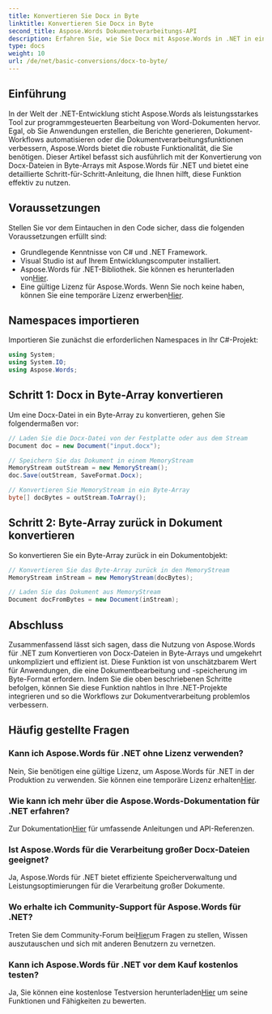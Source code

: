 ```yaml
---
title: Konvertieren Sie Docx in Byte
linktitle: Konvertieren Sie Docx in Byte
second_title: Aspose.Words Dokumentverarbeitungs-API
description: Erfahren Sie, wie Sie Docx mit Aspose.Words in .NET in ein Byte-Array konvertieren, um eine effiziente Dokumentverarbeitung zu gewährleisten. Schritt-für-Schritt-Anleitung enthalten.
type: docs
weight: 10
url: /de/net/basic-conversions/docx-to-byte/
---
```

## Einführung

In der Welt der .NET-Entwicklung sticht Aspose.Words als leistungsstarkes Tool zur programmgesteuerten Bearbeitung von Word-Dokumenten hervor. Egal, ob Sie Anwendungen erstellen, die Berichte generieren, Dokument-Workflows automatisieren oder die Dokumentverarbeitungsfunktionen verbessern, Aspose.Words bietet die robuste Funktionalität, die Sie benötigen. Dieser Artikel befasst sich ausführlich mit der Konvertierung von Docx-Dateien in Byte-Arrays mit Aspose.Words für .NET und bietet eine detaillierte Schritt-für-Schritt-Anleitung, die Ihnen hilft, diese Funktion effektiv zu nutzen.

## Voraussetzungen

Stellen Sie vor dem Eintauchen in den Code sicher, dass die folgenden Voraussetzungen erfüllt sind:
- Grundlegende Kenntnisse von C# und .NET Framework.
- Visual Studio ist auf Ihrem Entwicklungscomputer installiert.
-  Aspose.Words für .NET-Bibliothek. Sie können es herunterladen von[Hier](https://releases.aspose.com/words/net/).
-  Eine gültige Lizenz für Aspose.Words. Wenn Sie noch keine haben, können Sie eine temporäre Lizenz erwerben[Hier](https://purchase.aspose.com/temporary-license/).

## Namespaces importieren

Importieren Sie zunächst die erforderlichen Namespaces in Ihr C#-Projekt:
```csharp
using System;
using System.IO;
using Aspose.Words;
```

## Schritt 1: Docx in Byte-Array konvertieren

Um eine Docx-Datei in ein Byte-Array zu konvertieren, gehen Sie folgendermaßen vor:
```csharp
// Laden Sie die Docx-Datei von der Festplatte oder aus dem Stream
Document doc = new Document("input.docx");

// Speichern Sie das Dokument in einem MemoryStream
MemoryStream outStream = new MemoryStream();
doc.Save(outStream, SaveFormat.Docx);

// Konvertieren Sie MemoryStream in ein Byte-Array
byte[] docBytes = outStream.ToArray();
```

## Schritt 2: Byte-Array zurück in Dokument konvertieren

So konvertieren Sie ein Byte-Array zurück in ein Dokumentobjekt:
```csharp
// Konvertieren Sie das Byte-Array zurück in den MemoryStream
MemoryStream inStream = new MemoryStream(docBytes);

// Laden Sie das Dokument aus MemoryStream
Document docFromBytes = new Document(inStream);
```

## Abschluss

Zusammenfassend lässt sich sagen, dass die Nutzung von Aspose.Words für .NET zum Konvertieren von Docx-Dateien in Byte-Arrays und umgekehrt unkompliziert und effizient ist. Diese Funktion ist von unschätzbarem Wert für Anwendungen, die eine Dokumentbearbeitung und -speicherung im Byte-Format erfordern. Indem Sie die oben beschriebenen Schritte befolgen, können Sie diese Funktion nahtlos in Ihre .NET-Projekte integrieren und so die Workflows zur Dokumentverarbeitung problemlos verbessern.

## Häufig gestellte Fragen

### Kann ich Aspose.Words für .NET ohne Lizenz verwenden?
 Nein, Sie benötigen eine gültige Lizenz, um Aspose.Words für .NET in der Produktion zu verwenden. Sie können eine temporäre Lizenz erhalten[Hier](https://purchase.aspose.com/temporary-license/).

### Wie kann ich mehr über die Aspose.Words-Dokumentation für .NET erfahren?
 Zur Dokumentation[Hier](https://reference.aspose.com/words/net/) für umfassende Anleitungen und API-Referenzen.

### Ist Aspose.Words für die Verarbeitung großer Docx-Dateien geeignet?
Ja, Aspose.Words für .NET bietet effiziente Speicherverwaltung und Leistungsoptimierungen für die Verarbeitung großer Dokumente.

### Wo erhalte ich Community-Support für Aspose.Words für .NET?
 Treten Sie dem Community-Forum bei[Hier](https://forum.aspose.com/c/words/8)um Fragen zu stellen, Wissen auszutauschen und sich mit anderen Benutzern zu vernetzen.

### Kann ich Aspose.Words für .NET vor dem Kauf kostenlos testen?
 Ja, Sie können eine kostenlose Testversion herunterladen[Hier](https://releases.aspose.com/) um seine Funktionen und Fähigkeiten zu bewerten.
